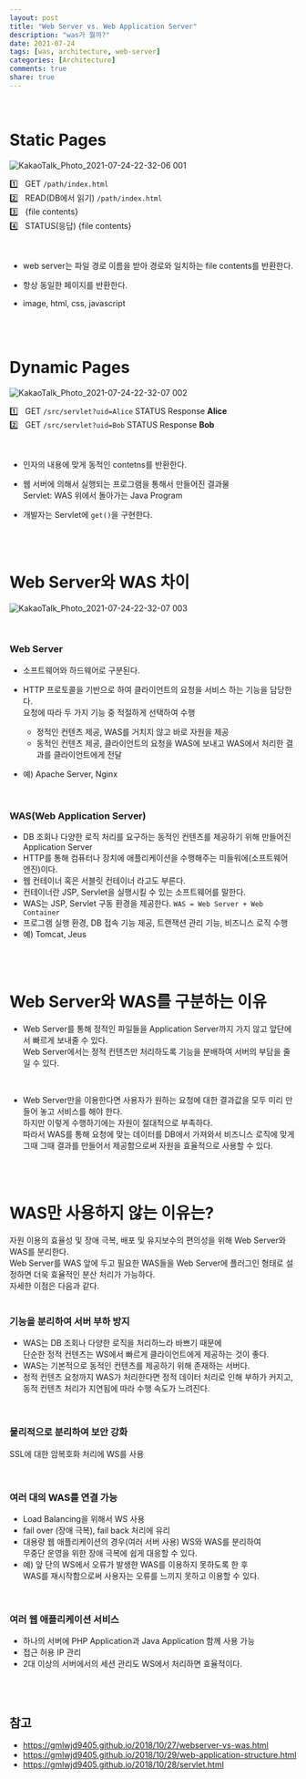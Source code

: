 ```yaml
---
layout: post   
title: "Web Server vs. Web Application Server"      
description: "was가 뭘까?"  
date: 2021-07-24  
tags: [was, architecture, web-server]  
categories: [Architecture]  
comments: true  
share: true  
---  
```


<br />   


# Static Pages             

![KakaoTalk_Photo_2021-07-24-22-32-06 001](https://user-images.githubusercontent.com/33855307/126870006-00b0a463-1db2-414e-8d91-0408ad12ceb5.jpeg)    

1️⃣ &nbsp; GET `/path/index.html`        
2️⃣ &nbsp; READ(DB에서 읽기) `/path/index.html`       
3️⃣ &nbsp; {file contents}    
4️⃣ &nbsp; STATUS(응답) {file contents}    

<br />  

* web server는 파일 경로 이름을 받아 경로와 일치하는 file contents를 반환한다.    

* 항상 동일한 페이지를 반환한다.   

* image, html, css, javascript   

<br />            
<br />       

# Dynamic Pages   

![KakaoTalk_Photo_2021-07-24-22-32-07 002](https://user-images.githubusercontent.com/33855307/126870005-c825dcaa-d39b-46e5-8b8a-b75837d344c2.jpeg)       

1️⃣ &nbsp; GET `/src/servlet?uid=Alice` STATUS Response **Alice**      
2️⃣ &nbsp; GET `/src/servlet?uid=Bob` STATUS Response **Bob**      


<br />   

* 인자의 내용에 맞게 동적인 contetns를 반환한다.     

* 웹 서버에 의해서 실행되는 프로그램을 통해서 만들어진 결과물     
Servlet: WAS 위에서 돌아가는 Java Program      


* 개발자는 Servlet에 `get()`을 구현한다.   


<br />  
<br />  


# Web Server와 WAS 차이   

![KakaoTalk_Photo_2021-07-24-22-32-07 003](https://user-images.githubusercontent.com/33855307/126870004-f24254b3-ff05-4437-8ae8-44ac28f0028b.jpeg)   

<br />    

### Web Server   
* 소프트웨어와 하드웨어로 구분된다.   
* HTTP 프로토콜을 기반으로 하여 클라이언트의 요청을 서비스 하는 기능을 담당한다.    
요청에 따라 두 가지 기능 중 적절하게 선택하여 수행   
    - 정적인 컨텐츠 제공, WAS를 거치지 않고 바로 자원을 제공   
    - 동적인 컨텐츠 제공, 클라이언트의 요청을 WAS에 보내고 WAS에서 처리한 결과를 클라이언트에게 전달   
    
* 예) Apache Server, Nginx   

<br />    

### WAS(Web Application Server)     
* DB 조회나 다양한 로직 처리를 요구하는 동적인 컨텐츠를 제공하기 위해 만들어진 Application Server  
* HTTP를 통해 컴퓨터나 장치에 애플리케이션을 수행해주는 미들워에(소프트웨어 엔진)이다.  
* 웹 컨테이너 혹은 서블릿 컨테이너 라고도 부른다.  
* 컨테이너란 JSP, Servlet을 실행시킬 수 있는 소프트웨어를 말한다.    
* WAS는 JSP, Servlet 구동 환경을 제공한다.  `WAS = Web Server + Web Container`    
* 프로그램 실행 환경, DB 접속 기능 제공, 트랜잭션 관리 기능, 비즈니스 로직 수행   
* 예) Tomcat, Jeus   

<br />    
<br />    

# Web Server와 WAS를 구분하는 이유   

* Web Server를 통해 정적인 파일들을 Application Server까지 가지 않고 앞단에서 빠르게 보내줄 수 있다.  
  Web Server에서는 정적 컨텐츠만 처리하도록 기능을 분배하여 서버의 부담을 줄일 수 있다.  
<br />   
  
* Web Server만을 이용한다면 사용자가 원하는 요청에 대한 결과값을 모두 미리 만들어 놓고 서비스를 해야 한다.  
하지만 이렇게 수행하기에는 자원이 절대적으로 부족하다.  
따라서 WAS를 통해 요청에 맞는 데이터를 DB에서 가져와서 비즈니스 로직에 맞게   
그때 그때 결과를 만들어서 제공함으로써 자원을 효율적으로 사용할 수 있다.  

<br />   
<br />   

# WAS만 사용하지 않는 이유는?   
자원 이용의 효율성 및 장애 극복, 배포 및 유지보수의 편의성을 위해 Web Server와 WAS를 분리한다.  
Web Server를 WAS 앞에 두고 필요한 WAS들을 Web Server에 플러그인 형태로 설정하면 더욱 효율적인 분산 처리가 가능하다.  
자세한 이점은 다음과 같다.     
<br />    



### 기능을 분리하여 서버 부하 방지    
* WAS는 DB 조회나 다양한 로직을 처리하느라 바쁘기 때문에     
  단순한 정적 컨텐츠는 WS에서 빠르게 클라이언트에게 제공하는 것이 좋다.        
* WAS는 기본적으로 동적인 컨텐츠를 제공하기 위해 존재하는 서버다.       
* 정적 컨텐츠 요청까지 WAS가 처리한다면 정적 데이터 처리로 인해 부하가 커지고,     
  동적 컨텐츠 처리가 지연됨에 따라 수행 속도가 느려진다.        

<br />      

### 물리적으로 분리하여 보안 강화     
SSL에 대한 암복호화 처리에 WS를 사용       

<br />    

### 여러 대의 WAS를 연결 가능   
* Load Balancing을 위해서 WS 사용      
* fail over (장애 극복), fail back 처리에 유리      
* 대용량 웹 애플리케이션의 경우(여러 서버 사용) WS와 WAS를 분리하여    
  무중단 운영을 위한 장애 극복에 쉽게 대응할 수 있다.        
* 예) 앞 단의 WS에서 오류가 발생한 WAS를 이용하지 못하도록 한 후     
  WAS를 재시작함으로써 사용자는 오류를 느끼지 못하고 이용할 수 있다.       

<br />    

### 여러 웹 애플리케이션 서비스            
* 하나의 서버에 PHP Application과 Java Application 함께 사용 가능     
* 접근 허용 IP 관리  
* 2대 이상의 서버에서의 세션 관리도 WS에서 처리하면 효율적이다.     

<br />    
<br />    

## 참고   
* <https://gmlwjd9405.github.io/2018/10/27/webserver-vs-was.html>  
* <https://gmlwjd9405.github.io/2018/10/29/web-application-structure.html>  
* <https://gmlwjd9405.github.io/2018/10/28/servlet.html>  

